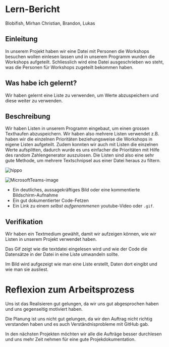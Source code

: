 # Lern-Bericht
Blobifish, Mirhan Christian, Brandon, Lukas

## Einleitung

In unserem Projekt haben wir eine Datei mit Personen die Workshops besuchen wollen einlesen lassen und in unserem Programm wurden die Workshops aufgeteilt. Schliesslich wird eine Datei ausgeschrieben wo steht, was die Personen für Workshops zugeteilt bekommen haben. 

## Was habe ich gelernt?

Wir haben gelernt eine Liste zu verwenden, um Werte abzuspeichern und diese weiter zu verwenden.

## Beschreibung



Wir haben Listen in unserem Programm eingebaut, um einen grossen Texthaufen abzuspeichern. Wir haben also mehrere Listen verwendet z.B. haben wir die einzelnen Prioritäten beziehungsweise die Workshops in eigene Listen aufgeteilt. Zudem konnten wir auch mit Listen die einzelnen Werte aufsplitten, dadurch wurde es uns einfacher die Prioritäten mit Hilfe des random Zahlengenerator auszulosen. Die Listen sind also eine sehr gute Methode, um mehrere Textschnipsel aus einer Datei heraus zu filtern.

![hippo](https://user-images.githubusercontent.com/111046193/202408924-aa809f33-d7c6-4f61-8b96-e678e9561fc2.gif)

![MicrosoftTeams-image](https://user-images.githubusercontent.com/111046193/202414819-6c3100fd-1748-4288-ba96-749f49b3b35d.png)


* Ein deutliches, aussagekräftiges Bild oder eine kommentierte Bildschirm-Aufnahme
* Ein gut dokumentierter Code-Fetzen
* Ein Link zu einem *selbst aufgenommenen* youtube-Video oder `.gif`.

## Verifikation

Wir haben ein Textmedium gewählt, damit wir aufzeigen können, wie wir Listen in unserem Projekt verwendet haben.

Das Gif zeigt wie die textdatei eingelesen wird und wie der Code die Datensätze in der Datei in eine Liste umwandeln sollte.

Im Bild wird aufgezeigt wie man eine Liste erstellt, Daten dort eingibt und wie man sie ausliest.

# Reflexion zum Arbeitsprozess


Uns ist das Realisieren gut gelungen, da wir uns gut abgesprochen haben und uns gegenseitig motiviert haben.

Die Planung ist uns nicht gut gelungen, da wir den Auftrag nicht richtig verstanden haben und es auch Verständnisprobleme mit GitHub gab.

In den nächsten Projekten möchten wir alle die Aufträge besser durchlesen und uns mehr Zeit nehmen für eine gute Projekdokumentation.

